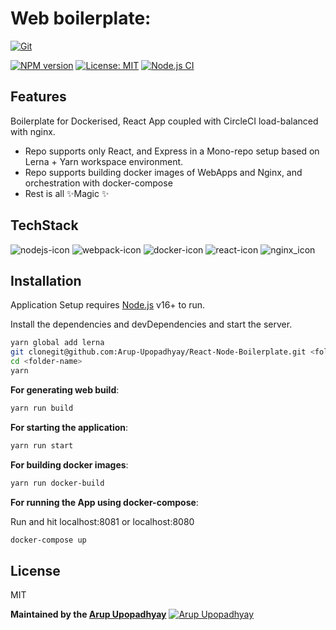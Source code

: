 # Web boilerplate:

[![Git](https://img.shields.io/badge/Git-React--Node--Boilerplate-aabbcc?labelColor=70ace0&style=plastic&logo=github&link=https://github.com/Arup-Upopadhyay/React-Node-Boilerplate)](https://github.com/Arup-Upopadhyay/React-Node-Boilerplate)

[![NPM version][npm-image]][npm-url] [![License: MIT][mit-badge]][mit-link] [![Node.js CI][git-action-one]][git-action-icon]

## Features

Boilerplate for Dockerised, React App coupled with CircleCI load-balanced with nginx.

- Repo supports only React, and Express in a Mono-repo setup based on Lerna + Yarn workspace environment.
- Repo supports building docker images of WebApps and Nginx, and orchestration with docker-compose
- Rest is all ✨Magic ✨

## TechStack

![nodejs-icon] ![webpack-icon] ![docker-icon] ![react-icon] ![nginx_icon]

## Installation

Application Setup requires [Node.js](https://nodejs.org/) v16+ to run.

Install the dependencies and devDependencies and start the server.

```sh
yarn global add lerna
git clonegit@github.com:Arup-Upopadhyay/React-Node-Boilerplate.git <folder-name>
cd <folder-name>
yarn
```

**For generating web build**:

```sh
yarn run build
```

**For starting the application**:

```sh
yarn run start
```

**For building docker images**:

```sh
yarn run docker-build
```

**For running the App using docker-compose**:

Run and hit localhost:8081 or localhost:8080

```sh
docker-compose up
```

## License

MIT

**Maintained by the [Arup Upopadhyay]**
[![Arup Upopadhyay](https://img.shields.io/badge/Arup%20Upopadhyay-contributor-aabbcc?labelColor=70ace0&style=plastic&link=https://www.linkedin.com/in/arupupopadhyay/)](https://www.linkedin.com/in/arupupopadhyay/)

[//]: # "These are reference links used in the body of this note and get stripped out when the markdown processor does its job. There is no need to format it nicely because it shouldn't be seen. Thanks SO - http://stackoverflow.com/questions/4823468/store-comments-in-markdown-syntax"
[arup upopadhyay]: https://www.linkedin.com/in/arupupopadhyay/
[npm-url]: https://npmjs.org/package/eslint-plugin-react
[git-action-icon]: https://github.com/Arup-Upopadhyay/Web-CircleCI-Boilerplate/actions/workflows/main.yml
[npm-image]: https://img.shields.io/npm/v/eslint-plugin-react.svg
[git-action-one]: https://github.com/Arup-Upopadhyay/Web-CircleCI-Boilerplate/actions/workflows/main.yml/badge.svg?branch=main&event=push
[mit-badge]: https://img.shields.io/badge/License-MIT-green.svg
[mit-link]: https://opensource.org/licenses/MIT
[nodejs-icon]: https://img.shields.io/badge/nodejs-latest-aabbcc?labelColor=2c7391&style=plastic&logo=Node.js
[webpack-icon]: https://img.shields.io/badge/docker-latest-aabbcc?labelColor=2c7391&style=plastic&logo=webpack
[docker-icon]: https://img.shields.io/badge/docker-latest-aabbcc?labelColor=2c7391&style=plastic&logo=docker
[react-icon]: https://img.shields.io/badge/react-latest-aabbcc?labelColor=2c7391&style=plastic&logo=react
[nginx_icon]: https://img.shields.io/badge/nginx-latest-aabbcc?labelColor=2c7391&style=plastic&logo=nginx
